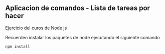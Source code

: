 ## Aplicacion de comandos - Lista de tareas por hacer

Ejercicio del curos de Node js

Recuerden instalar los paquetes de node ejecutando el siguiente comando

```
npm install
```